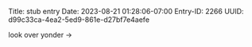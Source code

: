 Title: stub entry
Date: 2023-08-21 01:28:06-07:00
Entry-ID: 2266
UUID: d99c33ca-4ea2-5ed9-861e-d27bf7e4aefe

look over yonder &rarr;
